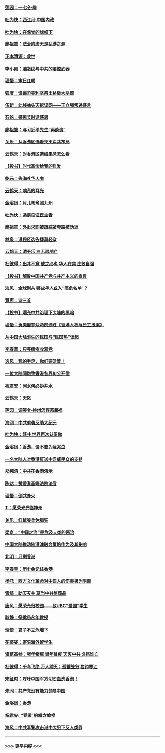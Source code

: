 #### [莲园：一七令‧辨](../pages/nsc993/n11692558.md?t=12011822) 
#### [吐为快：西江月·中国内政](../pages/nsc993/n11692071.md?t=12011822) 
#### [吐为快：在保党的旗帜下](../pages/nsc993/n11691188.md?t=12011822) 
#### [廖祖笙：法治的虚无是乱港之源](../pages/nsc993/n11690605.md?t=12011822) 
#### [正本清源：救世](../pages/nsc993/n11689134.md?t=12011822) 
#### [李小刚：脑指纹与中共的脑控武器](../pages/nsc993/n11688900.md?t=12011822) 
#### [理悟：末日红朝](../pages/nsc993/n11688829.md?t=12011822) 
#### [弧度：谁逼迫美利坚祭出终极大杀器](../pages/nsc993/n11688735.md?t=12011822) 
#### [伍新：此线抽头天拆谍网——王立强叛逃感言](../pages/nsc993/n11687981.md?t=12011822) 
#### [石铭：感恩节时话感恩](../pages/nsc993/n11687568.md?t=12011822) 
#### [廖祖笙：与习近平先生“再谈谈”](../pages/nsc993/n11687005.md?t=12011822) 
#### [关乐：从香港区选看天灭中共布局](../pages/nsc993/n11686647.md?t=12011822) 
#### [云鹤天：对香港区选结果党怎么看](../pages/nsc993/n11686216.md?t=12011822) 
#### [【投书】时代革命给我的启发](../pages/nsc993/n11684287.md?t=12011822) 
#### [乾元：告海外华人书](../pages/nsc993/n11684044.md?t=12011822) 
#### [云鹤天：响亮的耳光](../pages/nsc993/n11684254.md?t=12011822) 
#### [金浴凤：月儿弯弯照九州](../pages/nsc993/n11684231.md?t=12011822) 
#### [吐为快：选票见证民主香](../pages/nsc993/n11684206.md?t=12011822) 
#### [廖祖笙：外出求职被跟踪被套路被劝返](../pages/nsc993/n11683874.md?t=12011822) 
#### [林泉：港民区选告捷莫轻敌](../pages/nsc993/n11683930.md?t=12011822) 
#### [云鹤天：清平乐 三无房地产](../pages/nsc993/n11681521.md?t=12011822) 
#### [杜彼得：出其不意 破之必也 华人在美 庄敬自强](../pages/nsc993/n11679554.md?t=12011822) 
#### [【投书】解散中国共产党与共产主义的宣言](../pages/nsc993/n11679177.md?t=12011822) 
#### [海风：全球剿共 哪些华人或入“高危名单”？](../pages/nsc993/n11678617.md?t=12011822) 
#### [慧声：诗三首](../pages/nsc993/n11678848.md?t=12011822) 
#### [【投书】曝光中共治理下大陆的黑暗](../pages/nsc993/n11678674.md?t=12011822) 
#### [理悟：贺美国参众两院通过《香港人权与民主法案》](../pages/nsc993/n11678104.md?t=12011822) 
#### [从中国大陆消失的民国与“民国热”谈起](../pages/nsc993/n11678075.md?t=12011822) 
#### [李春草：只等瘟疫收邪党](../pages/nsc993/n11677308.md?t=12011822) 
#### [逸风：我的手足，你们要活着！](../pages/nsc993/n11676352.md?t=12011822) 
#### [一位大陆同胞致香港各界的公开信](../pages/nsc993/n11675761.md?t=12011822) 
#### [祝君安：河水何必妒井水](../pages/nsc993/n11675746.md?t=12011822) 
#### [云鹤天：天怒](../pages/nsc993/n11675718.md?t=12011822) 
#### [莲园：调笑令‧神州怎容恶魔祸](../pages/nsc993/n11675648.md?t=12011822) 
#### [海网：中共偷袭反助大纪元](../pages/nsc993/n11673515.md?t=12011822) 
#### [吐为快：妖共 世界再次认识你](../pages/nsc993/n11673506.md?t=12011822) 
#### [金浴凤：香港，请不要为我哭泣](../pages/nsc993/n11673248.md?t=12011822) 
#### [一名大陆人对香港反送中示威民众的支持](../pages/nsc993/n11672615.md?t=12011822) 
#### [郑纯清：中共在香港演示](../pages/nsc993/n11670539.md?t=12011822) 
#### [陈达：赞香港高等法院法官](../pages/nsc993/n11669542.md?t=12011822) 
#### [理悟：倒共烽火](../pages/nsc993/n11668844.md?t=12011822) 
#### [T：愿荣光光临神州](../pages/nsc993/n11668421.md?t=12011822) 
#### [关乐：红鼠狼兵休猖狂](../pages/nsc993/n11668378.md?t=12011822) 
#### [梁京：“中国之治”是危及人类的恶治](../pages/nsc993/n11668328.md?t=12011822) 
#### [中国大陆推动陆港澳融合策略作为及其影响](../pages/nsc993/n11668157.md?t=12011822) 
#### [北明：只剩香港](../pages/nsc993/n11668002.md?t=12011822) 
#### [李春草：历史会记住香港](../pages/nsc993/n11667927.md?t=12011822) 
#### [杨吒：西方文化革命对中国人的伤害极为阴毒](../pages/nsc993/n11664521.md?t=12011822) 
#### [雪绮：助天灭共 莫当中共陪葬品](../pages/nsc993/n11662650.md?t=12011822) 
#### [唐风：愿荣光归校园——致UBC“爱国”学生](../pages/nsc993/n11662194.md?t=12011822) 
#### [耿静：祭奠杨永年教授](../pages/nsc993/n11662514.md?t=12011822) 
#### [理悟：君子不立危墙下](../pages/nsc993/n11662172.md?t=12011822) 
#### [花婆娑：寄语海外留学生](../pages/nsc993/n11662121.md?t=12011822) 
#### [诸葛高参：猪年猪瘟 鼠年鼠疫 天灭中共 谁挡谁亡](../pages/nsc993/n11661980.md?t=12011822) 
#### [杜彼得：千鸟飞绝 万人踪灭；孤蓑笠翁 独钓寒江](../pages/nsc993/n11661170.md?t=12011822) 
#### [宋征时：呼吁中国军方切勿血洗香港！](../pages/nsc993/n11415318.md?t=12011822) 
#### [朱同：共产党没有能力领导中国](../pages/nsc993/n11660421.md?t=12011822) 
#### [金浴凤：香港](../pages/nsc993/n11660419.md?t=12011822) 
#### [祝君安: “爱国”的概念偷换](../pages/nsc993/n11659706.md?t=12011822) 
#### [海风：中共军警攻击港中大犯下反人类罪](../pages/nsc993/n11659632.md?t=12011822) 

----
#### [ >>> 更早内容 <<< ](../indexes/nsc993-earlier.md)
